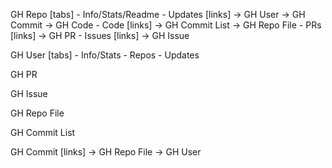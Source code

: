 GH Repo
  [tabs]
    - Info/Stats/Readme
    - Updates
      [links]
        -> GH User
        -> GH Commit
        -> GH Code
    - Code
      [links]
        -> GH Commit List
        -> GH Repo File
    - PRs
      [links]
        -> GH PR
    - Issues
      [links]
        -> GH Issue

GH User
  [tabs]
    - Info/Stats
    - Repos
    - Updates

GH PR

GH Issue

GH Repo File

GH Commit List

GH Commit
  [links]
    -> GH Repo File
    -> GH User
